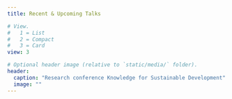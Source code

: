 ```yaml
---
title: Recent & Upcoming Talks

# View.
#   1 = List
#   2 = Compact
#   3 = Card
view: 3

# Optional header image (relative to `static/media/` folder).
header:
  caption: "Research conference Knowledge for Sustainable Development"
  image: ""
---
```

